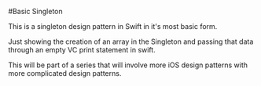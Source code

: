 #Basic Singleton

This is a singleton design pattern in Swift in it's most basic form. 

Just showing the creation of an array in the Singleton and passing that data through an empty VC print statement in swift.

This will be part of a series that will involve more iOS design patterns with more complicated design patterns.